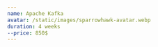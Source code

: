 ```yaml
---
name: Apache Kafka
avatar: /static/images/sparrowhawk-avatar.webp
duration: 4 weeks
--price: 850$
---
```

